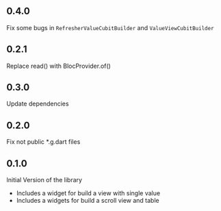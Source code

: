 ## 0.4.0
Fix some bugs in `RefresherValueCubitBuilder` and `ValueViewCubitBuilder`

## 0.2.1
Replace read<Bloc>() with BlocProvider.of<Bloc>()

## 0.3.0
Update dependencies

## 0.2.0
Fix not public *.g.dart files

## 0.1.0
Initial Version of the library
- Includes a widget for build a view with single value
- Includes a widgets for build a scroll view and table